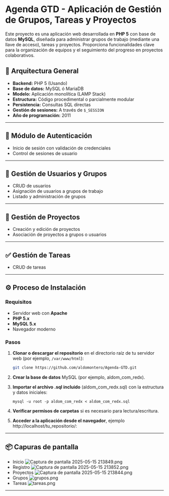 # Agenda GTD - Aplicación de Gestión de Grupos, Tareas y Proyectos

Este proyecto es una aplicación web desarrollada en **PHP 5** con base de datos **MySQL**, 
diseñada para administrar grupos de trabajo (mediante una llave de acceso), tareas y proyectos. 
Proporciona funcionalidades clave para la organización de equipos y el seguimiento del 
progreso en proyectos colaborativos.

## 📐 Arquitectura General

- **Backend:** PHP 5 (Usando)
- **Base de datos:** MySQL ó MariaDB
- **Modelo:** Aplicación monolítica (LAMP Stack)
- **Estructura:** Código procedimental o parcialmente modular
- **Persistencia:** Consultas SQL directas
- **Gestión de sesiones:** A través de `$_SESSION`
- **Año de programación:** 2011

---

## 🔐 Módulo de Autenticación

- Inicio de sesión con validación de credenciales
- Control de sesiones de usuario

---

## 👥 Gestión de Usuarios y Grupos

- CRUD de usuarios
- Asignación de usuarios a grupos de trabajo
- Listado y administración de grupos

---

## 📁 Gestión de Proyectos

- Creación y edición de proyectos
- Asociación de proyectos a grupos o usuarios

---

## ✅ Gestión de Tareas

- CRUD de tareas

---

## ⚙️ Proceso de Instalación

### Requisitos

- Servidor web con **Apache**
- **PHP 5.x**
- **MySQL 5.x**
- Navegador moderno

### Pasos

1. **Clonar o descargar el repositorio** en el directorio raíz de tu servidor web (por ejemplo, `/var/www/html`):

   ```bash
   git clone https://github.com/aldomontero/Agenda-GTD.git

2. **Crear la base de datos** MySQL (por ejemplo, aldom_com_redx).

3. **Importar el archivo .sql incluido** (aldom_com_redx.sql) con la estructura y datos iniciales:

   `
  mysql -u root -p aldom_com_redx < aldom_com_redx.sql
   `

4. **Verificar permisos de carpetas** si es necesario para lectura/escritura.

5. **Acceder a la aplicación desde el navegador**, ejemplo http://localhost/tu_repositorio/:

---

## 📦 Capuras de pantalla
- Inicio
  ![Captura de pantalla 2025-05-15 213849.png](_Screenshots/Captura%20de%20pantalla%202025-05-15%20213849.png)
- Registro
  ![Captura de pantalla 2025-05-15 213852.png](_Screenshots/Captura%20de%20pantalla%202025-05-15%20213852.png)
- Proyectos
  ![Captura de pantalla 2025-05-15 213844.png](_Screenshots/Captura%20de%20pantalla%202025-05-15%20213844.png)
- Grupos
  ![grupos.png](_Screenshots/grupos.png)
- Tareas
  ![tareas.png](_Screenshots/tareas.png)
---
